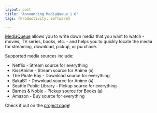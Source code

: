 ```yaml
---
layout: post
title: "Announcing MediaQueue 1.0"
tags: [Productivity, Software]

---
```


[MediaQueue] allows you to write down media that you want to watch - movies, TV series, books, etc. - and helps you to quickly locate the media for streaming, download, pickup, or purchase.

Supported media sources include:

* Netflix - Stream source for everything
* KissAnime - Stream source for Anime (`A`)
* The Pirate Bay - Download source for everything
* BakaBT - Download source for Anime (`A`)
* Seattle Public Library - Pickup source for everything
* Barnes & Noble - Pickup source for Books (`B`)
* Amazon - Buy source for everything

Check it out on the [project page]!

[MediaQueue]: /projects/media-queue/
[project page]: /projects/media-queue/